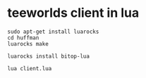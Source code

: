 # teeworlds client in lua

```
sudo apt-get install luarocks
cd huffman
luarocks make

luarocks install bitop-lua
```

```
lua client.lua
```

